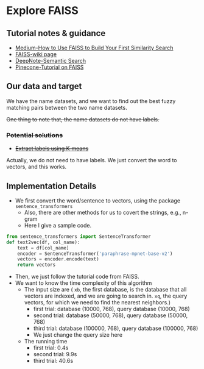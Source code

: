 # Explore FAISS

## Tutorial notes & guidance

- [Medium-How to Use FAISS to Build Your First Similarity Search](https://medium.com/loopio-tech/how-to-use-faiss-to-build-your-first-similarity-search-bf0f708aa772)
- [FAISS-wiki page](http://github.com/facebookresearch/faiss/wiki)
- [DeepNote-Semantic Search](https://deepnote.com/blog/semantic-search-using-faiss-and-mpnet)
- [Pinecone-Tutorial on FAISS](https://www.pinecone.io/learn/faiss/)

## Our data and target
We have the name datasets, and we want to find out the best fuzzy matching pairs between the two name datasets.

~~One thing to note that, the name datasets do not have labels.~~

### ~~Potential solutions~~
- ~~[Extract labels using K-means](https://github.com/facebookresearch/faiss/issues/1236)~~

Actually, we do not need to have labels. We just convert the word to vectors, and this works.



## Implementation Details

- We first convert the word/sentence to vectors, using the package `sentence_transformers`
  -  Also, there are other methods for us to covert the strings, e.g., n-gram
  - Here I give a sample code.

```python
from sentence_transformers import SentenceTransformer
def text2vec(df, col_name):
    text = df[col_name]
    encoder = SentenceTransformer('paraphrase-mpnet-base-v2')
    vectors = encoder.encode(text)
    return vectors
```

- Then, we just follow the tutorial code from FAISS.
- We want to know the time complexity of this algorithm
  - The input size are ( `xb`, the first database, is the database that all vectors are indexed, and we are going to search in. `xq`, the query vectors, for which we need to find the nearest neighbors.)
    - first trial: database (10000, 768), query database (10000, 768)
    - second trial: database (50000, 768), query database (50000, 768)
    - third trial: database (100000, 768), query database (100000, 768)
    - We just change the query size here
  - The running time
    - first trial: 0.4s
    - second trial: 9.9s
    - third trial: 40.6s